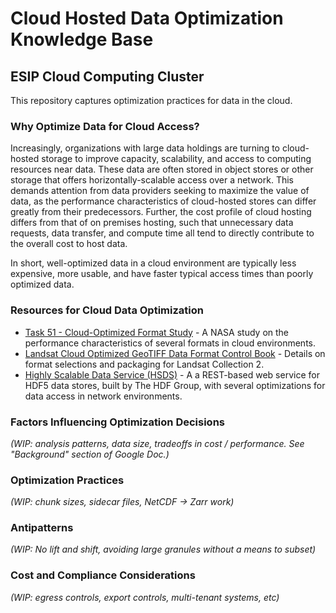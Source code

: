 # Cloud Hosted Data Optimization Knowledge Base
## ESIP Cloud Computing Cluster

This repository captures optimization practices for data in the cloud.

### Why Optimize Data for Cloud Access?

Increasingly, organizations with large data holdings are turning to cloud-hosted
storage to improve capacity, scalability, and access to computing resources near
data.  These data are often stored in object stores or other storage that offers
horizontally-scalable access over a network.  This demands attention from data
providers seeking to maximize the value of data, as the performance
characteristics of cloud-hosted stores can differ greatly from their
predecessors.  Further, the cost profile of cloud hosting differs from that of
on premises hosting, such that unnecessary data requests, data transfer, and
compute time all tend to directly contribute to the overall cost to host data.

In short, well-optimized data in a cloud environment are typically less
expensive, more usable, and have faster typical access times than poorly optimized
data.

### Resources for Cloud Data Optimization

* [Task 51 - Cloud-Optimized Format
  Study](https://ntrs.nasa.gov/search.jsp?R=20200001178) - A NASA study on the
  performance characteristics of several formats in cloud environments.
* [Landsat Cloud Optimized GeoTIFF Data Format Control
  Book](https://www.usgs.gov/media/files/landsat-cloud-optimized-geotiff-data-format-control-book)  -
  Details on format selections and packaging for Landsat Collection 2.
* [Highly Scalable Data Service (HSDS)](https://github.com/HDFGroup/hsds) - A a
  REST-based web service for HDF5 data stores, built by The HDF Group, with
  several optimizations for data access in network environments.

### Factors Influencing Optimization Decisions

_(WIP: analysis patterns, data size, tradeoffs in cost /
performance.  See "Background" section of Google Doc.)_

### Optimization Practices

_(WIP: chunk sizes, sidecar files, NetCDF -> Zarr work)_

### Antipatterns

_(WIP: No lift and shift, avoiding large granules without a means to subset)_

### Cost and Compliance Considerations

_(WIP: egress controls, export controls, multi-tenant systems, etc)_

